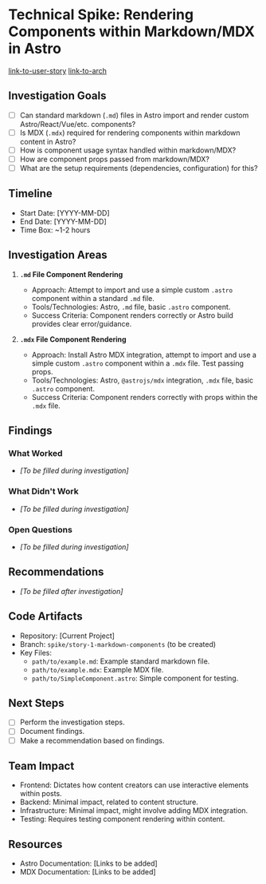 # Technical Spike: Rendering Components within Markdown/MDX in Astro

[link-to-user-story](../story-1.story.md)
[link-to-arch](../architecture/astro-blog-architecture.md)

## Investigation Goals
- [ ] Can standard markdown (`.md`) files in Astro import and render custom Astro/React/Vue/etc. components?
- [ ] Is MDX (`.mdx`) required for rendering components within markdown content in Astro?
- [ ] How is component usage syntax handled within markdown/MDX?
- [ ] How are component props passed from markdown/MDX?
- [ ] What are the setup requirements (dependencies, configuration) for this?

## Timeline
- Start Date: [YYYY-MM-DD] 
- End Date: [YYYY-MM-DD] 
- Time Box: ~1-2 hours

## Investigation Areas
1. **`.md` File Component Rendering**
   - Approach: Attempt to import and use a simple custom `.astro` component within a standard `.md` file.
   - Tools/Technologies: Astro, `.md` file, basic `.astro` component.
   - Success Criteria: Component renders correctly or Astro build provides clear error/guidance.

2. **`.mdx` File Component Rendering**
   - Approach: Install Astro MDX integration, attempt to import and use a simple custom `.astro` component within a `.mdx` file. Test passing props.
   - Tools/Technologies: Astro, `@astrojs/mdx` integration, `.mdx` file, basic `.astro` component.
   - Success Criteria: Component renders correctly with props within the `.mdx` file.

## Findings
### What Worked
- *[To be filled during investigation]*

### What Didn't Work
- *[To be filled during investigation]*

### Open Questions
- *[To be filled during investigation]*

## Recommendations
- *[To be filled after investigation]*

## Code Artifacts
- Repository: [Current Project]
- Branch: `spike/story-1-markdown-components` (to be created)
- Key Files:
  - `path/to/example.md`: Example standard markdown file.
  - `path/to/example.mdx`: Example MDX file.
  - `path/to/SimpleComponent.astro`: Simple component for testing.

## Next Steps
- [ ] Perform the investigation steps.
- [ ] Document findings.
- [ ] Make a recommendation based on findings.

## Team Impact
- Frontend: Dictates how content creators can use interactive elements within posts.
- Backend: Minimal impact, related to content structure.
- Infrastructure: Minimal impact, might involve adding MDX integration.
- Testing: Requires testing component rendering within content.

## Resources
- Astro Documentation: [Links to be added]
- MDX Documentation: [Links to be added] 